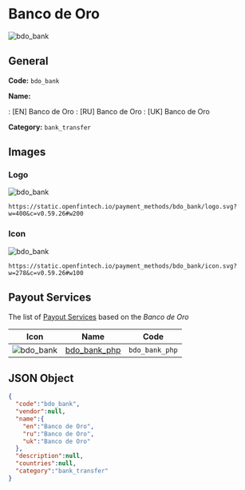 
# Banco de Oro 
![bdo_bank](https://static.openfintech.io/payment_methods/bdo_bank/logo.svg?w=400&c=v0.59.26#w200)  

## General 
**Code:** `bdo_bank` 
 
**Name:** 
 
:	[EN] Banco de Oro 
:	[RU] Banco de Oro 
:	[UK] Banco de Oro 
 
**Category:** `bank_transfer` 
 

## Images 

### Logo 
![bdo_bank](https://static.openfintech.io/payment_methods/bdo_bank/logo.svg?w=400&c=v0.59.26#w200)  

```
https://static.openfintech.io/payment_methods/bdo_bank/logo.svg?w=400&c=v0.59.26#w200
```  

### Icon 
![bdo_bank](https://static.openfintech.io/payment_methods/bdo_bank/icon.svg?w=278&c=v0.59.26#w100)  

```
https://static.openfintech.io/payment_methods/bdo_bank/icon.svg?w=278&c=v0.59.26#w100
```  

## Payout Services 
 
The list of [Payout Services](/payout-services/) based on the _Banco de Oro_ 

|Icon|Name|Code| 
|:---:|:---:|:---:| 
|![bdo_bank](https://static.openfintech.io/payout_methods/bdo_bank/icon.svg?w=278&c=v0.59.26#w40) |[bdo_bank_php](/payout-services/bdo_bank_php/)|`bdo_bank_php`| 
 

## JSON Object 

```json
{
  "code":"bdo_bank",
  "vendor":null,
  "name":{
    "en":"Banco de Oro",
    "ru":"Banco de Oro",
    "uk":"Banco de Oro"
  },
  "description":null,
  "countries":null,
  "category":"bank_transfer"
}
```  
